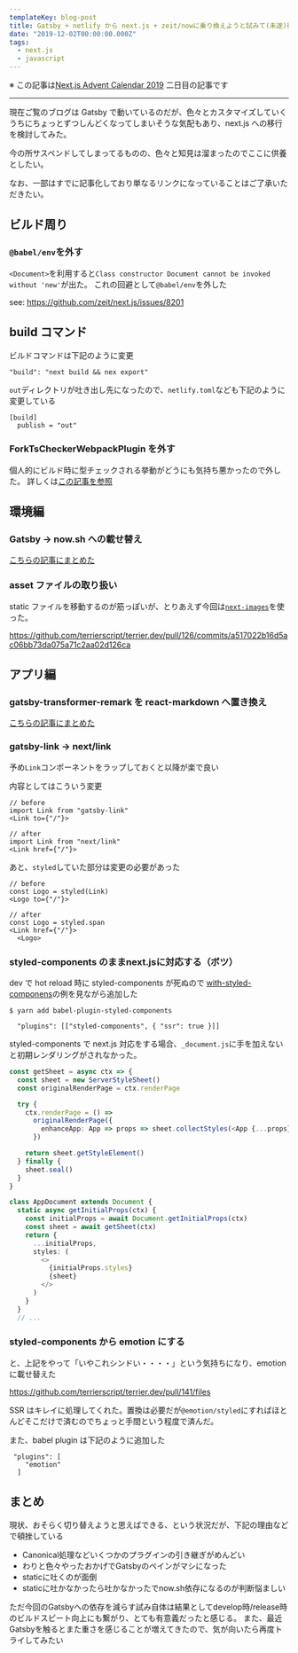 ```yaml
---
templateKey: blog-post
title: Gatsby + netlify から next.js + zeit/nowに乗り換えようと試みて(未遂)得られた知見
date: "2019-12-02T00:00:00.000Z"
tags:
  - next.js
  - javascript
---
```


※ この記事は[Next.js Advent Calendar 2019](https://qiita.com/advent-calendar/2019/next-js) 二日目の記事です

---

現在ご覧のブログは Gatsby で動いているのだが、色々とカスタマイズしていくうちにちょっとずつしんどくなってしまいそうな気配もあり、next.js への移行を検討してみた。

今の所サスペンドしてしまってるものの、色々と知見は溜まったのでここに供養としたい。

なお、一部はすでに記事化しており単なるリンクになっていることはご了承いただきたい。

## ビルド周り

### `@babel/env`を外す

`<Document>`を利用すると`Class constructor Document cannot be invoked without 'new'`が出た。
これの回避として`@babel/env`を外した

see: https://github.com/zeit/next.js/issues/8201

## build コマンド

ビルドコマンドは下記のように変更

```
"build": "next build && nex export"
```

`out`ディレクトリが吐き出し先になったので、`netlify.toml`なども下記のように変更している

```
[build]
  publish = "out"
```

### ForkTsCheckerWebpackPlugin を外す

個人的にビルド時に型チェックされる挙動がどうにも気持ち悪かったので外した。
詳しくは[この記事を参照](https://www.terrier.dev/blog/2019/20191026163220-next-js-disable-fork-ts-checker-webpack-plugin/)

## 環境編

### Gatsby -> now.sh への載せ替え
[こちらの記事にまとめた](https://terrierdev-qcjkbsr5w.now.sh/blog/2019/20191023125757-netlify-now-sh/)

### asset ファイルの取り扱い

static ファイルを移動するのが筋っぽいが、とりあえず今回は[`next-images`](https://github.com/twopluszero/next-images)を使った。

https://github.com/terrierscript/terrier.dev/pull/126/commits/a517022b16d5ac06bb73da075a71c2aa02d126ca

## アプリ編

### gatsby-transformer-remark を react-markdown へ置き換え

[こちらの記事にまとめた](https://terrier.dev/blog/2019/20191026134722-gatsby-markdown-react-markdown-remark-syntax-highlight/)

### gatsby-link -> next/link

予め`Link`コンポーネントをラップしておくと以降が楽で良い

内容としてはこういう変更

```tsx
// before
import Link from "gatsby-link"
<Link to={"/"}>
```

```tsx
// after
import Link from "next/link"
<Link href={"/"}>
```

あと、`styled`していた部分は変更の必要があった

```tsx
// before
const Logo = styled(Link)
<Logo to={"/"}>
```

```tsx
// after
const Logo = styled.span
<Link href={"/"}>
  <Logo>
```

### styled-components のままnext.jsに対応する（ボツ）

dev で hot reload 時に styled-components が死ぬので
[with-styled-componens](https://github.com/zeit/next.js/tree/canary/examples/with-styled-components)の例を見ながら追加した

```
$ yarn add babel-plugin-styled-components
```

```.babelrc
  "plugins": [["styled-components", { "ssr": true }]]
```

styled-components で next.js 対応をする場合、`_document.js`に手を加えないと初期レンダリングがされなかった。

```ts
const getSheet = async ctx => {
  const sheet = new ServerStyleSheet()
  const originalRenderPage = ctx.renderPage

  try {
    ctx.renderPage = () =>
      originalRenderPage({
        enhanceApp: App => props => sheet.collectStyles(<App {...props} />)
      })

    return sheet.getStyleElement()
  } finally {
    sheet.seal()
  }
}

class AppDocument extends Document {
  static async getInitialProps(ctx) {
    const initialProps = await Document.getInitialProps(ctx)
    const sheet = await getSheet(ctx)
    return {
      ...initialProps,
      styles: (
        <>
          {initialProps.styles}
          {sheet}
        </>
      )
    }
  }
  // ...
```

### styled-components から emotion にする

と、上記をやって「いやこれシンドい・・・・」という気持ちになり、emotion に載せ替えた

https://github.com/terrierscript/terrier.dev/pull/141/files

SSR はキレイに処理してくれた。置換は必要だが`@emotion/styled`にすればほとんどそこだけで済むのでちょっと手間という程度で済んだ。

また、babel plugin は下記のように追加した

```.babelrc
 "plugins": [
    "emotion"
  ]
```

## まとめ

現状、おそらく切り替えようと思えばできる、という状況だが、下記の理由などで頓挫している

* Canonical処理などいくつかのプラグインの引き継ぎがめんどい
* わりと色々やったおかげでGatsbyのペインがマシになった
* staticに吐くのが面倒
* staticに吐かなかったら吐かなかったでnow.sh依存になるのが判断悩ましい

ただ今回のGatsbyへの依存を減らす試み自体は結果としてdevelop時/release時のビルドスピート向上にも繋がり、とても有意義だったと感じる。
また、最近Gatsbyを触るとまた重さを感じることが増えてきたので、気が向いたら再度トライしてみたい